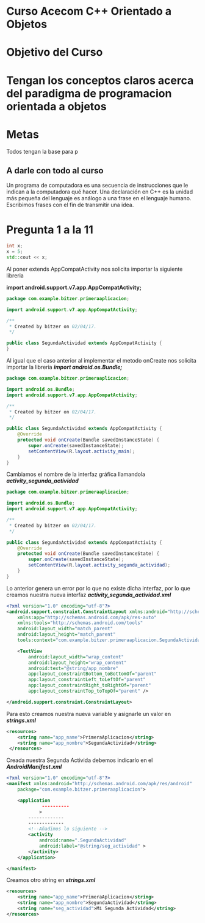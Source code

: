 # Curso Acecom C++ Orientado a Objetos
# Objetivo del Curso 
Tengan los conceptos claros acerca del paradigma de programacion orientada a objetos
============
# Metas 
Todos tengan la base para p

## A darle con todo al curso

Un programa de computadora es una secuencia de instrucciones que le indican a la computadora qué hacer.
Una declaración en C++ es la unidad más pequeña del lenguaje es análogo a una frase en el lenguaje humano. Escribimos frases con el fin de transmitir una idea.
# Pregunta 1 a la 11
```c++
int x;
x = 5;
std::cout << x;
```
Al poner extends AppCompatActivity nos solicita importar la siguiente libreria 

**import android.support.v7.app.AppCompatActivity;**
```java
package com.example.bitzer.primeraaplicacion;

import android.support.v7.app.AppCompatActivity;

/**
 * Created by bitzer on 02/04/17.
 */

public class SegundaActividad extends AppCompatActivity {
}
```
Al igual que el caso anterior al implementar el metodo onCreate nos solicita importar la libreria 
***import android.os.Bundle;***
```java
package com.example.bitzer.primeraaplicacion;

import android.os.Bundle;
import android.support.v7.app.AppCompatActivity;

/**
 * Created by bitzer on 02/04/17.
 */

public class SegundaActividad extends AppCompatActivity {
    @Override
    protected void onCreate(Bundle savedInstanceState) {
        super.onCreate(savedInstanceState);
        setContentView(R.layout.activity_main);
    }
}
```
Cambiamos el nombre de la interfaz gráfica llamandola 
***activity_segunda_actividad***
```java
package com.example.bitzer.primeraaplicacion;

import android.os.Bundle;
import android.support.v7.app.AppCompatActivity;

/**
 * Created by bitzer on 02/04/17.
 */

public class SegundaActividad extends AppCompatActivity {
    @Override
    protected void onCreate(Bundle savedInstanceState) {
        super.onCreate(savedInstanceState);
        setContentView(R.layout.activity_segunda_actividad);
    }
}
```
Lo anterior genera un error por lo que no existe dicha interfaz, por lo que creamos nuestra nueva interfaz
***activity_segunda_actividad.xml***
```xml
<?xml version="1.0" encoding="utf-8"?>
<android.support.constraint.ConstraintLayout xmlns:android="http://schemas.android.com/apk/res/android"
    xmlns:app="http://schemas.android.com/apk/res-auto"
    xmlns:tools="http://schemas.android.com/tools"
    android:layout_width="match_parent"
    android:layout_height="match_parent"
    tools:context="com.example.bitzer.primeraaplicacion.SegundaActividad">

    <TextView
        android:layout_width="wrap_content"
        android:layout_height="wrap_content"
        android:text="@string/app_nombre"
        app:layout_constraintBottom_toBottomOf="parent"
        app:layout_constraintLeft_toLeftOf="parent"
        app:layout_constraintRight_toRightOf="parent"
        app:layout_constraintTop_toTopOf="parent" />

</android.support.constraint.ConstraintLayout>
```
Para esto creamos nuestra nueva variable y asignarle un valor en ***strings.xml***
```xml
<resources>
    <string name="app_name">PrimeraAplicacion</string>
    <string name="app_nombre">SegundaActividad</string>
 </resources>
 ```
 Creada nuestra Segunda Activida debemos indicarlo en el ***AndroidManifest.xml***
```xml
<?xml version="1.0" encoding="utf-8"?>
<manifest xmlns:android="http://schemas.android.com/apk/res/android"
    package="com.example.bitzer.primeraaplicacion">

    <application
             ----------
            >
        -------------
        -------------
        <!--Añadimos lo siguiente -->
        <activity
            android:name=".SegundaActividad"
            android:label="@string/seg_actividad" >
        </activity>
    </application>

</manifest>
```
Creamos otro string en ***strings.xml***
```xml
<resources>
    <string name="app_name">PrimeraAplicacion</string>
    <string name="app_nombre">SegundaActividad</string>
    <string name="seg_actividad">Mi Segunda Actividad</string>
</resources>
```
